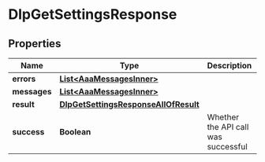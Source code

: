 

# DlpGetSettingsResponse


## Properties

| Name | Type | Description | Notes |
|------------ | ------------- | ------------- | -------------|
|**errors** | [**List&lt;AaaMessagesInner&gt;**](AaaMessagesInner.md) |  |  |
|**messages** | [**List&lt;AaaMessagesInner&gt;**](AaaMessagesInner.md) |  |  |
|**result** | [**DlpGetSettingsResponseAllOfResult**](DlpGetSettingsResponseAllOfResult.md) |  |  |
|**success** | **Boolean** | Whether the API call was successful |  |



